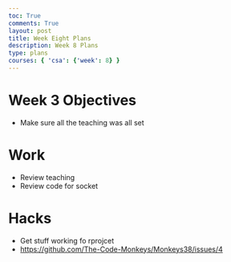```yaml
---
toc: True
comments: True
layout: post
title: Week Eight Plans
description: Week 8 Plans
type: plans
courses: { 'csa': {'week': 8} }
---
```


# Week 3 Objectives
- Make sure all the teaching was all set

# Work
- Review teaching
- Review code for socket

# Hacks
- Get stuff working fo rprojcet
- https://github.com/The-Code-Monkeys/Monkeys38/issues/4

